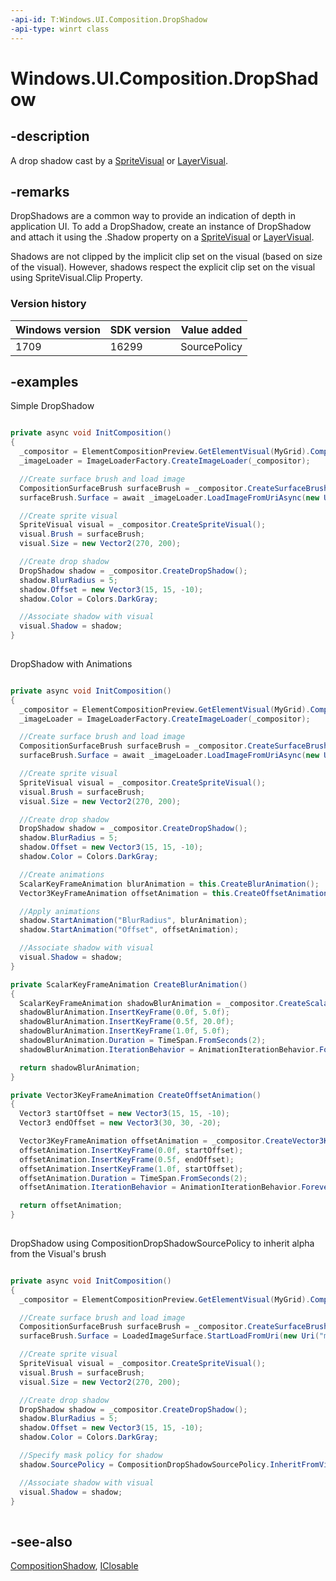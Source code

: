 ```yaml
---
-api-id: T:Windows.UI.Composition.DropShadow
-api-type: winrt class
---
```


<!-- Class syntax.
public class DropShadow : Windows.UI.Composition.CompositionShadow, Windows.UI.Composition.IDropShadow
-->

# Windows.UI.Composition.DropShadow

## -description
A drop shadow cast by a [SpriteVisual](spritevisual.md) or [LayerVisual](layervisual.md).



## -remarks
DropShadows are a common way to provide an indication of depth in application UI. To add a DropShadow, create an instance of DropShadow and attach it using the .Shadow property on a [SpriteVisual](spritevisual.md) or [LayerVisual](layervisual.md).

Shadows are not clipped by the implicit clip set on the visual (based on size of the visual). However, shadows respect the explicit clip set on the visual using SpriteVisual.Clip Property.

### Version history

| Windows version | SDK version | Value added |
| -- | -- | -- |
| 1709 | 16299 | SourcePolicy |

## -examples
Simple DropShadow

```csharp

private async void InitComposition()
{
  _compositor = ElementCompositionPreview.GetElementVisual(MyGrid).Compositor;
  _imageLoader = ImageLoaderFactory.CreateImageLoader(_compositor);

  //Create surface brush and load image
  CompositionSurfaceBrush surfaceBrush = _compositor.CreateSurfaceBrush();
  surfaceBrush.Surface = await _imageLoader.LoadImageFromUriAsync(new Uri("ms-appx:///Assets/cat.jpg"));

  //Create sprite visual
  SpriteVisual visual = _compositor.CreateSpriteVisual();
  visual.Brush = surfaceBrush;
  visual.Size = new Vector2(270, 200);

  //Create drop shadow
  DropShadow shadow = _compositor.CreateDropShadow();
  shadow.BlurRadius = 5;
  shadow.Offset = new Vector3(15, 15, -10);
  shadow.Color = Colors.DarkGray;

  //Associate shadow with visual
  visual.Shadow = shadow;
}         
         
```

DropShadow with Animations

```csharp

private async void InitComposition()
{
  _compositor = ElementCompositionPreview.GetElementVisual(MyGrid).Compositor;
  _imageLoader = ImageLoaderFactory.CreateImageLoader(_compositor);

  //Create surface brush and load image
  CompositionSurfaceBrush surfaceBrush = _compositor.CreateSurfaceBrush();
  surfaceBrush.Surface = await _imageLoader.LoadImageFromUriAsync(new Uri("ms-appx:///Assets/cat.jpg"));

  //Create sprite visual
  SpriteVisual visual = _compositor.CreateSpriteVisual();
  visual.Brush = surfaceBrush;
  visual.Size = new Vector2(270, 200);

  //Create drop shadow
  DropShadow shadow = _compositor.CreateDropShadow();
  shadow.BlurRadius = 5;
  shadow.Offset = new Vector3(15, 15, -10);
  shadow.Color = Colors.DarkGray;

  //Create animations
  ScalarKeyFrameAnimation blurAnimation = this.CreateBlurAnimation();
  Vector3KeyFrameAnimation offsetAnimation = this.CreateOffsetAnimation();

  //Apply animations
  shadow.StartAnimation("BlurRadius", blurAnimation);
  shadow.StartAnimation("Offset", offsetAnimation);

  //Associate shadow with visual
  visual.Shadow = shadow;
}

private ScalarKeyFrameAnimation CreateBlurAnimation()
{
  ScalarKeyFrameAnimation shadowBlurAnimation = _compositor.CreateScalarKeyFrameAnimation();
  shadowBlurAnimation.InsertKeyFrame(0.0f, 5.0f);
  shadowBlurAnimation.InsertKeyFrame(0.5f, 20.0f);
  shadowBlurAnimation.InsertKeyFrame(1.0f, 5.0f);
  shadowBlurAnimation.Duration = TimeSpan.FromSeconds(2);
  shadowBlurAnimation.IterationBehavior = AnimationIterationBehavior.Forever;

  return shadowBlurAnimation;
}

private Vector3KeyFrameAnimation CreateOffsetAnimation()
{
  Vector3 startOffset = new Vector3(15, 15, -10);
  Vector3 endOffset = new Vector3(30, 30, -20);

  Vector3KeyFrameAnimation offsetAnimation = _compositor.CreateVector3KeyFrameAnimation();
  offsetAnimation.InsertKeyFrame(0.0f, startOffset);
  offsetAnimation.InsertKeyFrame(0.5f, endOffset);
  offsetAnimation.InsertKeyFrame(1.0f, startOffset);
  offsetAnimation.Duration = TimeSpan.FromSeconds(2);
  offsetAnimation.IterationBehavior = AnimationIterationBehavior.Forever;

  return offsetAnimation;
}         
         
```
DropShadow using CompositionDropShadowSourcePolicy to inherit alpha from the Visual's brush

```csharp

private async void InitComposition()
{
  _compositor = ElementCompositionPreview.GetElementVisual(MyGrid).Compositor;

  //Create surface brush and load image
  CompositionSurfaceBrush surfaceBrush = _compositor.CreateSurfaceBrush();
  surfaceBrush.Surface = LoadedImageSurface.StartLoadFromUri(new Uri("ms-appx:///Assets/circle.png"));

  //Create sprite visual
  SpriteVisual visual = _compositor.CreateSpriteVisual();
  visual.Brush = surfaceBrush;
  visual.Size = new Vector2(270, 200);

  //Create drop shadow
  DropShadow shadow = _compositor.CreateDropShadow();
  shadow.BlurRadius = 5;
  shadow.Offset = new Vector3(15, 15, -10);
  shadow.Color = Colors.DarkGray;

  //Specify mask policy for shadow
  shadow.SourcePolicy = CompositionDropShadowSourcePolicy.InheritFromVisualContent;

  //Associate shadow with visual
  visual.Shadow = shadow;
}         
         
```


## -see-also
[CompositionShadow](compositionshadow.md), [IClosable](../windows.foundation/iclosable.md)
